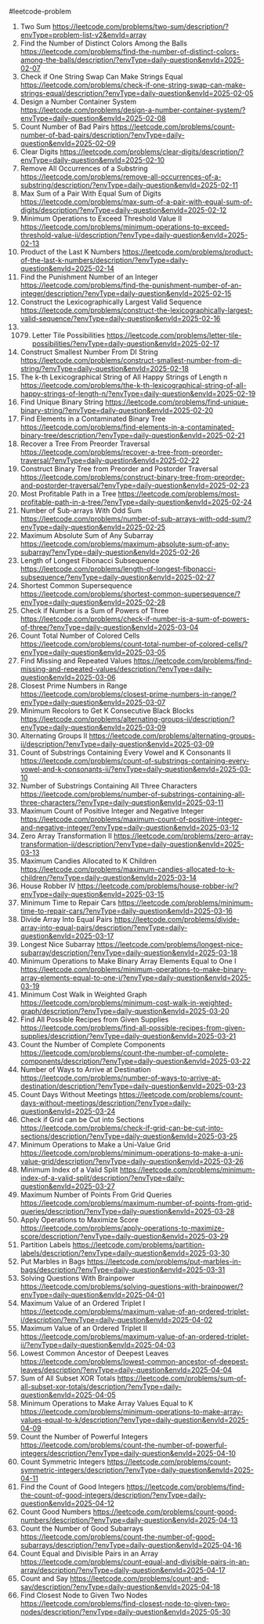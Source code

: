  #leetcode-problem
1. Two Sum https://leetcode.com/problems/two-sum/description/?envType=problem-list-v2&envId=array
3160. Find the Number of Distinct Colors Among the Balls https://leetcode.com/problems/find-the-number-of-distinct-colors-among-the-balls/description/?envType=daily-question&envId=2025-02-07
1790. Check if One String Swap Can Make Strings Equal https://leetcode.com/problems/check-if-one-string-swap-can-make-strings-equal/description/?envType=daily-question&envId=2025-02-05
2349. Design a Number Container System https://leetcode.com/problems/design-a-number-container-system/?envType=daily-question&envId=2025-02-08
2364. Count Number of Bad Pairs https://leetcode.com/problems/count-number-of-bad-pairs/description/?envType=daily-question&envId=2025-02-09
3174. Clear Digits https://leetcode.com/problems/clear-digits/description/?envType=daily-question&envId=2025-02-10
1910. Remove All Occurrences of a Substring https://leetcode.com/problems/remove-all-occurrences-of-a-substring/description/?envType=daily-question&envId=2025-02-11
2342. Max Sum of a Pair With Equal Sum of Digits https://leetcode.com/problems/max-sum-of-a-pair-with-equal-sum-of-digits/description/?envType=daily-question&envId=2025-02-12
3066. Minimum Operations to Exceed Threshold Value II https://leetcode.com/problems/minimum-operations-to-exceed-threshold-value-ii/description/?envType=daily-question&envId=2025-02-13
1352. Product of the Last K Numbers https://leetcode.com/problems/product-of-the-last-k-numbers/description/?envType=daily-question&envId=2025-02-14
2698. Find the Punishment Number of an Integer https://leetcode.com/problems/find-the-punishment-number-of-an-integer/description/?envType=daily-question&envId=2025-02-15
1718. Construct the Lexicographically Largest Valid Sequence https://leetcode.com/problems/construct-the-lexicographically-largest-valid-sequence/?envType=daily-question&envId=2025-02-16
1719. 1079. Letter Tile Possibilities https://leetcode.com/problems/letter-tile-possibilities/?envType=daily-question&envId=2025-02-17
2375. Construct Smallest Number From DI String https://leetcode.com/problems/construct-smallest-number-from-di-string/?envType=daily-question&envId=2025-02-18
1415. The k-th Lexicographical String of All Happy Strings of Length n https://leetcode.com/problems/the-k-th-lexicographical-string-of-all-happy-strings-of-length-n/?envType=daily-question&envId=2025-02-19
1980. Find Unique Binary String https://leetcode.com/problems/find-unique-binary-string/?envType=daily-question&envId=2025-02-20
1261. Find Elements in a Contaminated Binary Tree https://leetcode.com/problems/find-elements-in-a-contaminated-binary-tree/description/?envType=daily-question&envId=2025-02-21
1028. Recover a Tree From Preorder Traversal https://leetcode.com/problems/recover-a-tree-from-preorder-traversal/?envType=daily-question&envId=2025-02-22
889. Construct Binary Tree from Preorder and Postorder Traversal https://leetcode.com/problems/construct-binary-tree-from-preorder-and-postorder-traversal/?envType=daily-question&envId=2025-02-23
2467. Most Profitable Path in a Tree https://leetcode.com/problems/most-profitable-path-in-a-tree/?envType=daily-question&envId=2025-02-24
1524. Number of Sub-arrays With Odd Sum https://leetcode.com/problems/number-of-sub-arrays-with-odd-sum/?envType=daily-question&envId=2025-02-25
1749. Maximum Absolute Sum of Any Subarray https://leetcode.com/problems/maximum-absolute-sum-of-any-subarray/?envType=daily-question&envId=2025-02-26
873. Length of Longest Fibonacci Subsequence https://leetcode.com/problems/length-of-longest-fibonacci-subsequence/?envType=daily-question&envId=2025-02-27
1092. Shortest Common Supersequence https://leetcode.com/problems/shortest-common-supersequence/?envType=daily-question&envId=2025-02-28
1780. Check if Number is a Sum of Powers of Three https://leetcode.com/problems/check-if-number-is-a-sum-of-powers-of-three/?envType=daily-question&envId=2025-03-04
2579. Count Total Number of Colored Cells https://leetcode.com/problems/count-total-number-of-colored-cells/?envType=daily-question&envId=2025-03-05
2965. Find Missing and Repeated Values https://leetcode.com/problems/find-missing-and-repeated-values/description/?envType=daily-question&envId=2025-03-06
2523. Closest Prime Numbers in Range https://leetcode.com/problems/closest-prime-numbers-in-range/?envType=daily-question&envId=2025-03-07
2379. Minimum Recolors to Get K Consecutive Black Blocks https://leetcode.com/problems/alternating-groups-ii/description/?envType=daily-question&envId=2025-03-09
3208. Alternating Groups II https://leetcode.com/problems/alternating-groups-ii/description/?envType=daily-question&envId=2025-03-09
3306. Count of Substrings Containing Every Vowel and K Consonants II https://leetcode.com/problems/count-of-substrings-containing-every-vowel-and-k-consonants-ii/?envType=daily-question&envId=2025-03-10
1358. Number of Substrings Containing All Three Characters https://leetcode.com/problems/number-of-substrings-containing-all-three-characters/?envType=daily-question&envId=2025-03-11
2529. Maximum Count of Positive Integer and Negative Integer https://leetcode.com/problems/maximum-count-of-positive-integer-and-negative-integer/?envType=daily-question&envId=2025-03-12
3356. Zero Array Transformation II https://leetcode.com/problems/zero-array-transformation-ii/description/?envType=daily-question&envId=2025-03-13
2226. Maximum Candies Allocated to K Children https://leetcode.com/problems/maximum-candies-allocated-to-k-children/?envType=daily-question&envId=2025-03-14
2560. House Robber IV https://leetcode.com/problems/house-robber-iv/?envType=daily-question&envId=2025-03-15
2594. Minimum Time to Repair Cars https://leetcode.com/problems/minimum-time-to-repair-cars/?envType=daily-question&envId=2025-03-16
2206. Divide Array Into Equal Pairs https://leetcode.com/problems/divide-array-into-equal-pairs/description/?envType=daily-question&envId=2025-03-17
2401. Longest Nice Subarray https://leetcode.com/problems/longest-nice-subarray/description/?envType=daily-question&envId=2025-03-18
3191. Minimum Operations to Make Binary Array Elements Equal to One I https://leetcode.com/problems/minimum-operations-to-make-binary-array-elements-equal-to-one-i/?envType=daily-question&envId=2025-03-19
3108. Minimum Cost Walk in Weighted Graph https://leetcode.com/problems/minimum-cost-walk-in-weighted-graph/description/?envType=daily-question&envId=2025-03-20
2115. Find All Possible Recipes from Given Supplies https://leetcode.com/problems/find-all-possible-recipes-from-given-supplies/description/?envType=daily-question&envId=2025-03-21
2685. Count the Number of Complete Components https://leetcode.com/problems/count-the-number-of-complete-components/description/?envType=daily-question&envId=2025-03-22
1976. Number of Ways to Arrive at Destination https://leetcode.com/problems/number-of-ways-to-arrive-at-destination/description/?envType=daily-question&envId=2025-03-23
3169. Count Days Without Meetings https://leetcode.com/problems/count-days-without-meetings/description/?envType=daily-question&envId=2025-03-24
3394. Check if Grid can be Cut into Sections https://leetcode.com/problems/check-if-grid-can-be-cut-into-sections/description/?envType=daily-question&envId=2025-03-25 
2033. Minimum Operations to Make a Uni-Value Grid https://leetcode.com/problems/minimum-operations-to-make-a-uni-value-grid/description/?envType=daily-question&envId=2025-03-26
2780. Minimum Index of a Valid Split https://leetcode.com/problems/minimum-index-of-a-valid-split/description/?envType=daily-question&envId=2025-03-27
2503. Maximum Number of Points From Grid Queries https://leetcode.com/problems/maximum-number-of-points-from-grid-queries/description/?envType=daily-question&envId=2025-03-28
2818. Apply Operations to Maximize Score https://leetcode.com/problems/apply-operations-to-maximize-score/description/?envType=daily-question&envId=2025-03-29
763. Partition Labels https://leetcode.com/problems/partition-labels/description/?envType=daily-question&envId=2025-03-30
2551. Put Marbles in Bags https://leetcode.com/problems/put-marbles-in-bags/description/?envType=daily-question&envId=2025-03-31
2140. Solving Questions With Brainpower https://leetcode.com/problems/solving-questions-with-brainpower/?envType=daily-question&envId=2025-04-01
2873. Maximum Value of an Ordered Triplet I https://leetcode.com/problems/maximum-value-of-an-ordered-triplet-i/description/?envType=daily-question&envId=2025-04-02
2874. Maximum Value of an Ordered Triplet II https://leetcode.com/problems/maximum-value-of-an-ordered-triplet-ii/?envType=daily-question&envId=2025-04-03
1123. Lowest Common Ancestor of Deepest Leaves https://leetcode.com/problems/lowest-common-ancestor-of-deepest-leaves/description/?envType=daily-question&envId=2025-04-04
1863. Sum of All Subset XOR Totals https://leetcode.com/problems/sum-of-all-subset-xor-totals/description/?envType=daily-question&envId=2025-04-05
3375. Minimum Operations to Make Array Values Equal to K https://leetcode.com/problems/minimum-operations-to-make-array-values-equal-to-k/description/?envType=daily-question&envId=2025-04-09
2999. Count the Number of Powerful Integers https://leetcode.com/problems/count-the-number-of-powerful-integers/description/?envType=daily-question&envId=2025-04-10
2843. Count Symmetric Integers https://leetcode.com/problems/count-symmetric-integers/description/?envType=daily-question&envId=2025-04-11
3272. Find the Count of Good Integers https://leetcode.com/problems/find-the-count-of-good-integers/description/?envType=daily-question&envId=2025-04-12
1922. Count Good Numbers https://leetcode.com/problems/count-good-numbers/description/?envType=daily-question&envId=2025-04-13
2537. Count the Number of Good Subarrays https://leetcode.com/problems/count-the-number-of-good-subarrays/description/?envType=daily-question&envId=2025-04-16
2176. Count Equal and Divisible Pairs in an Array https://leetcode.com/problems/count-equal-and-divisible-pairs-in-an-array/description/?envType=daily-question&envId=2025-04-17
38. Count and Say https://leetcode.com/problems/count-and-say/description/?envType=daily-question&envId=2025-04-18
2359. Find Closest Node to Given Two Nodes https://leetcode.com/problems/find-closest-node-to-given-two-nodes/description/?envType=daily-question&envId=2025-05-30
